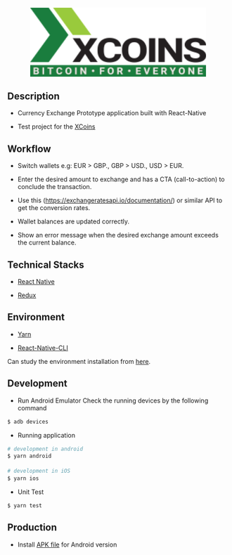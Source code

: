 <p align="center">
  <img src="/src/assets/logo-main.png" width="400" alt="XCoins Logo" />
</p>
   

## Description

* Currency Exchange Prototype application built with React-Native

* Test project for the [XCoins](https://xcoins.io/)

## Workflow

* Switch wallets e.g: EUR > GBP., GBP > USD., USD > EUR.

* Enter the desired amount to exchange and has a CTA (call-to-action) to conclude the transaction.

* Use this (https://exchangeratesapi.io/documentation/) or similar API to get the conversion rates.

* Wallet balances are updated correctly.

* Show an error message when the desired exchange amount exceeds the current balance.

## Technical Stacks

* [React Native](https://reactnative.dev/)

* [Redux](https://redux.js.org/)

## Environment

* [Yarn](https://yarnpkg.com/)

* [React-Native-CLI](https://www.npmjs.com/package/react-native-cli)

Can study the environment installation from [here](https://reactnative.dev/docs/environment-setup).


## Development

* Run Android Emulator
Check the running devices by the following command
```bash
$ adb devices
```

* Running application
```bash
# development in android
$ yarn android

# development in iOS
$ yarn ios
```

* Unit Test
```bash
$ yarn test
```

## Production
* Install [APK file](https://github.com/Silver-IT/xcoins-exchange/blob/main/android/app/release/app-release.apk) for Android version
